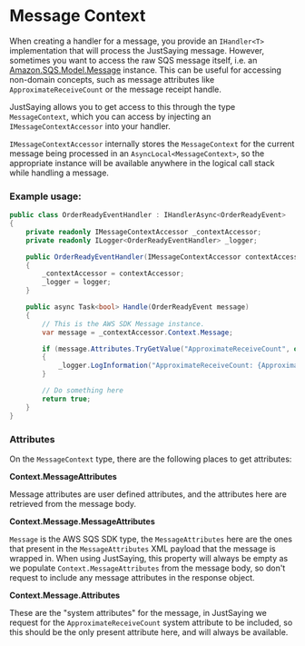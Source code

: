 # Message Context

When creating a handler for a message, you provide an `IHandler<T>` implementation that will process the JustSaying message. However, sometimes you want to access the raw SQS message itself, i.e. an [Amazon.SQS.Model.Message](https://docs.aws.amazon.com/sdkfornet/v3/apidocs/items/SQS/TMessage.html) instance. This can be useful for accessing non-domain concepts, such as message attributes like `ApproximateReceiveCount` or the message receipt handle.

JustSaying allows you to get access to this through the type `MessageContext`, which you can access by injecting an `IMessageContextAccessor` into your handler.

`IMessageContextAccessor` internally stores the `MessageContext` for the current message being processed in an `AsyncLocal<MessageContext>`, so the appropriate instance will be available anywhere in the logical call stack while handling a message.

### Example usage:
```csharp
public class OrderReadyEventHandler : IHandlerAsync<OrderReadyEvent>
{
    private readonly IMessageContextAccessor _contextAccessor;
    private readonly ILogger<OrderReadyEventHandler> _logger;

    public OrderReadyEventHandler(IMessageContextAccessor contextAccessor, ILogger<OrderReadyEventHandler> logger)
    {
        _contextAccessor = contextAccessor;
        _logger = logger;
    }

    public async Task<bool> Handle(OrderReadyEvent message)
    {
        // This is the AWS SDK Message instance.
        var message = _contextAccessor.Context.Message;

        if (message.Attributes.TryGetValue("ApproximateReceiveCount", out var approximateReceiveCount))
        {
            _logger.LogInformation("ApproximateReceiveCount: {ApproximateReceiveCount}", approximateReceiveCount);
        }

        // Do something here
        return true;
    }
}
```

### Attributes

On the `MessageContext` type, there are the following places to get attributes:

**Context.MessageAttributes**

Message attributes are user defined attributes, and the attributes here are retrieved from the message body.

**Context.Message.MessageAttributes**

`Message` is the AWS SQS SDK type, the `MessageAttributes` here are the ones that present in the `MessageAttributes` XML payload that the message is wrapped in. When using JustSaying, this property will always be empty as we populate `Context.MessageAttributes` from the message body, so don't request to include any message attributes in the response object.

**Context.Message.Attributes**

These are the "system attributes" for the message, in JustSaying we request for the `ApproximateReceiveCount` system attribute to be included, so this should be the only present attribute here, and will always be available.
